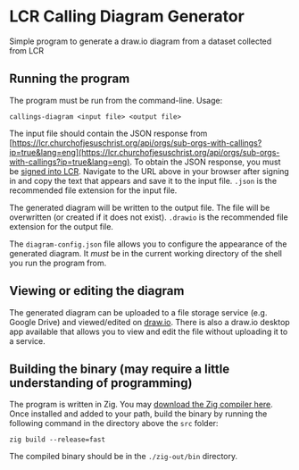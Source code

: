 # LCR Calling Diagram Generator

Simple program to generate a draw.io diagram from a dataset collected from LCR

## Running the program

The program must be run from the command-line. Usage:

``` shell
callings-diagram <input file> <output file>
```

The input file should contain the JSON response from [https://lcr.churchofjesuschrist.org/api/orgs/sub-orgs-with-callings?ip=true&lang=eng](https://lcr.churchofjesuschrist.org/api/orgs/sub-orgs-with-callings?ip=true&lang=eng). To obtain the JSON response, you must be [signed into LCR](https://lcr.churchofjesuschrist.org/). Navigate to the URL above in your browser after signing in and copy the text that appears and save it to the input file. `.json` is the recommended file extension for the input file.

The generated diagram will be written to the output file. The file will be overwritten (or created if it does not exist). `.drawio` is the recommended file extension for the output file.

The `diagram-config.json` file allows you to configure the appearance of the generated diagram. It *must* be in the current working directory of the shell you run the program from.

## Viewing or editing the diagram

The generated diagram can be uploaded to a file storage service (e.g. Google Drive) and viewed/edited on [draw.io](https://draw.io). There is also a draw.io desktop app available that allows you to view and edit the file without uploading it to a service.

## Building the binary (may require a little understanding of programming)

The program is written in Zig. You may [download the Zig compiler here](https://ziglang.org/download). Once installed and added to your path, build the binary by running the following command in the directory above the `src` folder:

``` shell
zig build --release=fast
```

The compiled binary should be in the `./zig-out/bin` directory.

